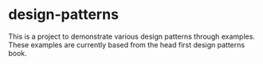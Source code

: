 # design-patterns

This is a project to demonstrate various design patterns through examples.
These examples are currently based from the head first design patterns book.